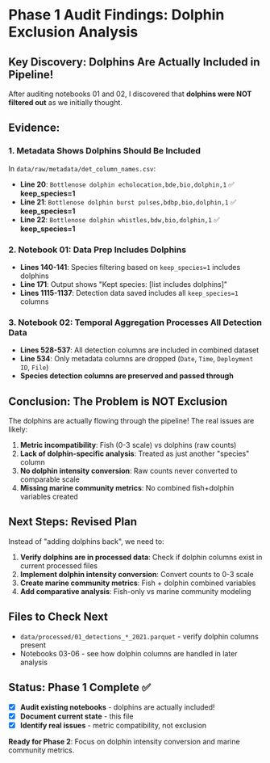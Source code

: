 # Phase 1 Audit Findings: Dolphin Exclusion Analysis

## Key Discovery: Dolphins Are Actually Included in Pipeline!

After auditing notebooks 01 and 02, I discovered that **dolphins were NOT filtered out** as we initially thought.

## Evidence:

### 1. Metadata Shows Dolphins Should Be Included
In `data/raw/metadata/det_column_names.csv`:
- **Line 20**: `Bottlenose dolphin echolocation,bde,bio,dolphin,1` ✅ **keep_species=1**
- **Line 21**: `Bottlenose dolphin burst pulses,bdbp,bio,dolphin,1` ✅ **keep_species=1** 
- **Line 22**: `Bottlenose dolphin whistles,bdw,bio,dolphin,1` ✅ **keep_species=1**

### 2. Notebook 01: Data Prep Includes Dolphins
- **Lines 140-141**: Species filtering based on `keep_species=1` includes dolphins
- **Line 171**: Output shows "Kept species: [list includes dolphins]"
- **Lines 1115-1137**: Detection data saved includes all `keep_species=1` columns

### 3. Notebook 02: Temporal Aggregation Processes All Detection Data
- **Lines 528-537**: All detection columns are included in combined dataset
- **Line 534**: Only metadata columns are dropped (`Date`, `Time`, `Deployment ID`, `File`)
- **Species detection columns are preserved and passed through**

## Conclusion: The Problem is NOT Exclusion

The dolphins are actually flowing through the pipeline! The real issues are likely:

1. **Metric incompatibility**: Fish (0-3 scale) vs dolphins (raw counts)
2. **Lack of dolphin-specific analysis**: Treated as just another "species" column
3. **No dolphin intensity conversion**: Raw counts never converted to comparable scale
4. **Missing marine community metrics**: No combined fish+dolphin variables created

## Next Steps: Revised Plan

Instead of "adding dolphins back", we need to:

1. **Verify dolphins are in processed data**: Check if dolphin columns exist in current processed files
2. **Implement dolphin intensity conversion**: Convert counts to 0-3 scale  
3. **Create marine community metrics**: Fish + dolphin combined variables
4. **Add comparative analysis**: Fish-only vs marine community modeling

## Files to Check Next
- `data/processed/01_detections_*_2021.parquet` - verify dolphin columns present
- Notebooks 03-06 - see how dolphin columns are handled in later analysis

## Status: Phase 1 Complete ✅
- [x] **Audit existing notebooks** - dolphins are actually included!
- [x] **Document current state** - this file
- [x] **Identify real issues** - metric compatibility, not exclusion

**Ready for Phase 2**: Focus on dolphin intensity conversion and marine community metrics.